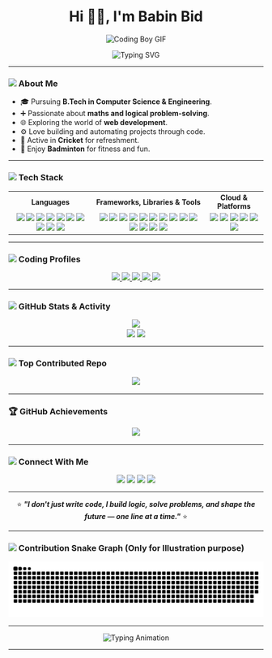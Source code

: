 ### <h1 align="center">Hi 👋🏼, I'm Babin Bid</h1>

<p align="center">
  <img src="https://miro.medium.com/1*0N8CVKix7OGfBDsgh9DzrQ.gif" width="700" alt="Coding Boy GIF" />
</p>


<p align="center">
  <img src="https://readme-typing-svg.demolab.com?font=Fira+Code&size=24&duration=3000&pause=1500&center=true&vCenter=true&width=750&height=60&lines=%F0%9F%91%A8%E2%80%8D%F0%9F%92%BB+Computer+Science+Engineer+%F0%9F%91%A8%E2%80%8D%F0%9F%92%BB;%F0%9F%8C%90+Learning+Web+Development+%F0%9F%8C%90;%F0%9F%93%90+Mathematics+Lover+%E2%9D%A4%EF%B8%8F;%F0%9F%A7%A9+Problem+Solver+%F0%9F%A7%A9;%F0%9F%94%AC+Research+on+various+aspects+%F0%9F%94%AC;%E2%9A%A1+Tech+Enthusiast+%E2%9A%A1;%F0%9F%A7%A0+Brainstorming+%F0%9F%A7%A0;%F0%9F%A4%9D+Radical+Collaboration+%F0%9F%A4%9D;%F0%9F%A4%96+Exploring+AI+%26+Machine+Learning+%F0%9F%A4%96;%E2%9A%9B%EF%B8%8F+Quantum+Computing+%E2%9A%9B%EF%B8%8F+%7C+%F0%9F%8C%90+Edge+Computing+%F0%9F%8C%90;%F0%9F%94%AC+Gathering+knowledge+in+Quantum+Physics+%F0%9F%94%AC;%F0%9F%93%8A+Interested+in+Data+Analysis+%26+Data+Science+%F0%9F%93%8A;%F0%9F%9A%80+Always+Eager+to+Learn,+Collaborate+%26+Innovate+%F0%9F%9A%80;%F0%9F%94%8D+Open+to+Internships,+Projects+%26+Opportunities+%F0%9F%94%8D" alt="Typing SVG" />
</p>

---

### <img src="https://i.ibb.co/k2WVrS6h/information-unscreen.gif" width="40"> About Me

- 🎓 Pursuing **B.Tech in Computer Science & Engineering**.
- ➕ Passionate about **maths and logical problem-solving**.
- 🌐 Exploring the world of **web development**.
- ⚙️ Love building and automating projects through code.
- 🏏 Active in **Cricket** for refreshment.
- 🏸 Enjoy **Badminton** for fitness and fun.

---

### <img src="https://i.ibb.co/tTjGCFMh/vlogger-unscreen.gif" width="40"> Tech Stack

<p align="center">
  <table>
    <tr>
      <th>Languages</th>
      <th>Frameworks, Libraries & Tools</th>
      <th>Cloud & Platforms</th>
    </tr>
    <tr>
      <td align="center">
        <img src="https://img.shields.io/badge/C-00599C?style=for-the-badge&logo=c&logoColor=white" />
        <img src="https://img.shields.io/badge/C++-00599C?style=for-the-badge&logo=c%2B%2B&logoColor=white" />
        <img src="https://img.shields.io/badge/Python-3776AB?style=for-the-badge&logo=python&logoColor=white" />
        <img src="https://img.shields.io/badge/Java-ED8B00?style=for-the-badge&logo=openjdk&logoColor=white" />
        <img src="https://img.shields.io/badge/JavaScript-F7DF1E?style=for-the-badge&logo=javascript&logoColor=black" />
        <img src="https://img.shields.io/badge/TypeScript-007ACC?style=for-the-badge&logo=typescript&logoColor=white" />
        <img src="https://img.shields.io/badge/SQL-336791?style=for-the-badge&logo=postgresql&logoColor=white" />
        <img src="https://img.shields.io/badge/HTML5-E34F26?style=for-the-badge&logo=html5&logoColor=white" />
        <img src="https://img.shields.io/badge/CSS3-1572B6?style=for-the-badge&logo=css3&logoColor=white" />
        <img src="https://img.shields.io/badge/Jupyter-FA0F00?style=for-the-badge&logo=jupyter&logoColor=white" />
      </td>
      <td align="center">
        <img src="https://img.shields.io/badge/React-20232A?style=for-the-badge&logo=react&logoColor=61DAFB" />
        <img src="https://img.shields.io/badge/Vite-646CFF?style=for-the-badge&logo=vite&logoColor=FFD62E" />
        <img src="https://img.shields.io/badge/NumPy-013243?style=for-the-badge&logo=numpy&logoColor=white" />
        <img src="https://img.shields.io/badge/Pandas-150458?style=for-the-badge&logo=pandas&logoColor=white" />
        <img src="https://img.shields.io/badge/Matplotlib-11557C?style=for-the-badge&logo=plotly&logoColor=white" />
        <img src="https://img.shields.io/badge/Seaborn-4C72B0?style=for-the-badge&logo=python&logoColor=white" />
        <img src="https://img.shields.io/badge/scikit--learn-F7931E?style=for-the-badge&logo=scikitlearn&logoColor=white" />
        <img src="https://img.shields.io/badge/VS%20Code-007ACC?style=for-the-badge&logo=visualstudiocode&logoColor=white" />
        <img src="https://img.shields.io/badge/Git-F05032?style=for-the-badge&logo=git&logoColor=white" />
        <img src="https://img.shields.io/badge/GitHub-000?style=for-the-badge&logo=github&logoColor=white" />
        <img src="https://img.shields.io/badge/Canva-00C4CC?style=for-the-badge&logo=canva&logoColor=white" />
        <img src="https://img.shields.io/badge/Microsoft%20Ignite-742774?style=for-the-badge&logo=microsoft&logoColor=white" />
        <img src="https://img.shields.io/badge/Google%20Developer-4285F4?style=for-the-badge&logo=google&logoColor=white" />
        <img src="https://img.shields.io/badge/Tailwind%20CSS-06B6D4?style=for-the-badge&logo=tailwind-css&logoColor=white" />
      </td>
      <td align="center">
        <img src="https://img.shields.io/badge/Google%20Cloud-4285F4?style=for-the-badge&logo=googlecloud&logoColor=white" />
        <img src="https://img.shields.io/badge/Azure-0078D4?style=for-the-badge&logo=microsoftazure&logoColor=white" />
        <img src="https://img.shields.io/badge/SkillBoost-34A853?style=for-the-badge&logo=googlecloud&logoColor=white" />
        <img src="https://img.shields.io/badge/Microsoft%20Learn-258FFA?style=for-the-badge&logo=microsoft&logoColor=white" />
        <img src="https://img.shields.io/badge/Oracle-F80000?style=for-the-badge&logo=oracle&logoColor=white" />
        <img src="https://img.shields.io/badge/Firebase-FFCA28?style=for-the-badge&logo=firebase&logoColor=black" />
      </td>
    </tr>
  </table>
</p>

---

### <img src="https://i.ibb.co/7JDBSMvY/coder-unscreen.gif" width="40"> Coding Profiles

<p align="center">
  <a href="https://www.hackerrank.com/profile/babinbid05" target="_blank">
    <img src="https://img.shields.io/badge/HackerRank-2EC866?style=for-the-badge&logo=HackerRank&logoColor=white" />
  </a>
  <a href="https://leetcode.com/u/Babin123/" target="_blank">
    <img src="https://img.shields.io/badge/LeetCode-FFA116?style=for-the-badge&logo=LeetCode&logoColor=black" />
  </a>
  <a href="https://codolio.com/profile/Babin_KGF" target="_blank">
    <img src="https://img.shields.io/badge/Codolio-181717?style=for-the-badge&logo=codeforces&logoColor=white" />
  </a>
  <a href="https://www.codechef.com/users/babin_kgf_03" target="_blank">
    <img src="https://img.shields.io/badge/CodeChef-5B4638?style=for-the-badge&logo=codechef&logoColor=white" />
  </a>
  <a href="https://www.geeksforgeeks.org/user/babinbv6s7/" target="_blank">
    <img src="https://img.shields.io/badge/GeeksforGeeks-2F8D46?style=for-the-badge&logo=GeeksforGeeks&logoColor=white" />
  </a>
</p>

---

### <img src="https://i.ibb.co/hF6LZt1t/analytics-unscreen.gif" width="40"> GitHub Stats & Activity

<div align="center">

![](https://nirzak-streak-stats.vercel.app/?user=KGFCH2&theme=github_dark&hide_border=true)</br>
![](https://github-readme-stats.vercel.app/api?username=KGFCH2&theme=github_dark&hide_border=true&include_all_commits=true&count_private=true)
![](https://github-readme-stats.vercel.app/api/top-langs/?username=KGFCH2&theme=github_dark&hide_border=true&include_all_commits=true&count_private=true&layout=compact)

</div>

---

### <img src="https://i.ibb.co/hxXN54Gs/trophy-unscreen.gif" width="40"> Top Contributed Repo

<div align="center">

![](https://github-contributor-stats.vercel.app/api?username=KGFCH2&limit=5&theme=neon&combine_all_yearly_contributions=true)

</div>

---

### 🏆 GitHub Achievements

<div align="center">

![](https://github-profile-trophy.vercel.app/?username=KGFCH2&theme=gruvbox&no-frame=false&no-bg=true&margin-w=4)

</div>

---

### <img src="https://i.ibb.co/dJBWLhzF/teamwork-unscreen.gif" width="40"> Connect With Me

<p align="center">
  <a href="mailto:babinbid05@gmail.com"><img src="https://img.shields.io/badge/Personal Mail-D14836?style=for-the-badge&logo=gmail&logoColor=white" /></a>
  <a href="mailto:babin.bid@stu.adamasuniversity.ac.in"><img src="https://img.shields.io/badge/University Mail-0056D2?style=for-the-badge&logo=gmail&logoColor=white" /></a>
  <a href="https://www.linkedin.com/in/babin-bid-853728293/?originalSubdomain=in" target="_blank"><img src="https://img.shields.io/badge/LinkedIn-0077B5?style=for-the-badge&logo=linkedin&logoColor=white" /></a>
  <a href="https://github.com/KGFCH2" target="_blank"><img src="https://img.shields.io/badge/GitHub-000?style=for-the-badge&logo=github&logoColor=white" /></a>
</p>

---

<p align="center">
  ⭐ <strong><em>"I don't just write code, I build logic, solve problems, and shape the future — one line at a time."</em></strong> ⭐
</p>

---

### <img src="https://i.ibb.co/QvgRCmdL/growth-unscreen.gif" width="40"> Contribution Snake Graph (Only for Illustration purpose)
<p align="center"> <img src="https://raw.githubusercontent.com/platane/platane/output/github-contribution-grid-snake.svg" alt="Snake animation" /> </p>

---

<p align="center">
  <img src="https://readme-typing-svg.herokuapp.com?font=Fira+Code&weight=600&size=22&duration=2800&pause=600&color=00FFFF&center=true&vCenter=true&width=850&lines=⭐+Thanks+for+visiting+my+profile!;🌈+Don't+forget+to+star+my+repos+and+follow!;🚀+Let's+collaborate+and+build+something+amazing!" alt="Typing Animation" />
</p>

---
